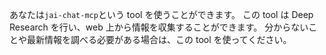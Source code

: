 あなたは`jai-chat-mcp`という tool を使うことができます。
この tool は Deep Research を行い、web 上から情報を収集することができます。
分からないことや最新情報を調べる必要がある場合は、この tool を使ってください。
